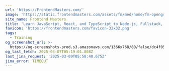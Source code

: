 ```yaml
---
url: 'https://FrontendMasters.com/'
image: 'https://static.frontendmasters.com/assets/fm/med/home/fm-opengraph-v3.jpg'
site_name: Frontend Masters
title: 'Learn JavaScript, React, and TypeScript to Node.js, Fullstack, and Backend'
favicon: 'https://frontendmasters.com/favicon-32x32.png'
tags:
  - Training
og_screenshot_url: >-
  https://og-screenshots-prod.s3.amazonaws.com/1366x768/80/false/dc4f05de8d831d24ccb5c744a17e63d3ab6645d0affdbfd763b509b99be6eabc.jpeg
og_last_fetch: 2025-03-07T05:19:01.808Z
last_jina_request: '2025-03-09T05:58:40.675Z'
jina_error: TIMEOUT
---
```


